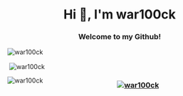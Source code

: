 <h1 align="center">Hi 👋, I'm war100ck</h1>
<h3 align="center">Welcome to my Github!</h3>


<p><img align="center" src="https://github-readme-streak-stats.herokuapp.com/?user=war100ck&" alt="war100ck" /></p>

<p>&nbsp;<img align="center" src="https://github-readme-stats.vercel.app/api?username=war100ck&show_icons=true&locale=en" alt="war100ck" /></p>

<p><img align="left" src="https://github-readme-stats.vercel.app/api/top-langs?username=war100ck&show_icons=true&locale=en&layout=compact" alt="war100ck" /></p>

<h3 align="center"> <a href="https://github.com/ryo-ma/github-profile-trophy"><img src="https://github-profile-trophy.vercel.app/?username=war100ck" alt="war100ck" /></a> </h3>


